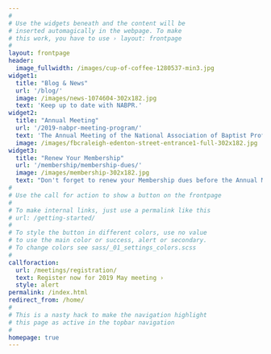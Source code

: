 ```yaml
---
#
# Use the widgets beneath and the content will be
# inserted automagically in the webpage. To make
# this work, you have to use › layout: frontpage
#
layout: frontpage
header:
  image_fullwidth: /images/cup-of-coffee-1280537-min3.jpg
widget1:
  title: "Blog & News"
  url: '/blog/'
  image: /images/news-1074604-302x182.jpg
  text: 'Keep up to date with NABPR.'
widget2:
  title: "Annual Meeting"
  url: '/2019-nabpr-meeting-program/'
  text: 'The Annual Meeting of the National Association of Baptist Professors of Religion will take place from May 20-22, 2019 at the First Baptist Church of Raleigh, NC.'
  image: /images/fbcraleigh-edenton-street-entrance1-full-302x182.jpg
widget3:
  title: "Renew Your Membership"
  url: '/membership/membership-dues/'
  image: /images/membership-302x182.jpg
  text: "Don't forget to renew your Membership dues before the Annual Meeting."
#
# Use the call for action to show a button on the frontpage
#
# To make internal links, just use a permalink like this
# url: /getting-started/
#
# To style the button in different colors, use no value
# to use the main color or success, alert or secondary.
# To change colors see sass/_01_settings_colors.scss
#
callforaction:
  url: /meetings/registration/
  text: Register now for 2019 May meeting ›
  style: alert
permalink: /index.html
redirect_from: /home/
#
# This is a nasty hack to make the navigation highlight
# this page as active in the topbar navigation
#
homepage: true
---
```

